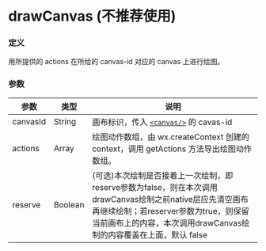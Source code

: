# drawCanvas (不推荐使用)

### 定义
用所提供的 actions 在所给的 canvas-id 对应的 canvas 上进行绘图。

### 参数
| 参数       | 类型      | 说明                                       |
| -------- | ------- | ---------------------------------------- |
| canvasId | String  | 画布标识，传入 [`<canvas/>`](../../component/canvas.md) 的 cavas-id |
| actions  | Array   | 绘图动作数组，由 wx.createContext 创建的 context，调用 getActions 方法导出绘图动作数组。 |
| reserve  | Boolean | (可选)本次绘制是否接着上一次绘制，即reserve参数为false，则在本次调用drawCanvas绘制之前native层应先清空画布再继续绘制；若reserver参数为true，则保留当前画布上的内容，本次调用drawCanvas绘制的内容覆盖在上面，默认 false |
